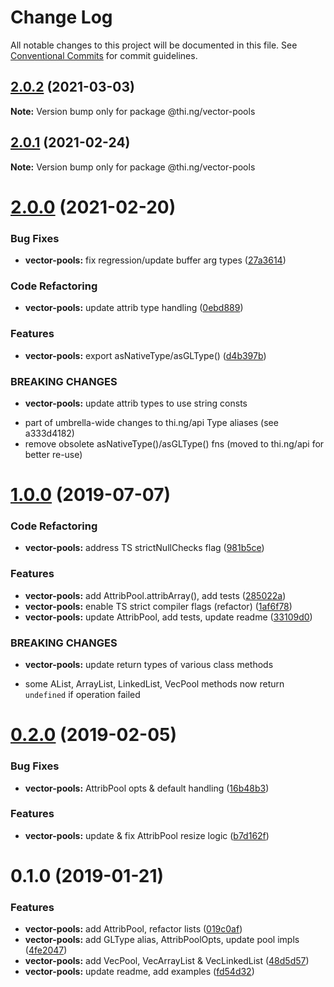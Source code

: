 # Change Log

All notable changes to this project will be documented in this file.
See [Conventional Commits](https://conventionalcommits.org) for commit guidelines.

## [2.0.2](https://github.com/thi-ng/umbrella/compare/@thi.ng/vector-pools@2.0.1...@thi.ng/vector-pools@2.0.2) (2021-03-03)

**Note:** Version bump only for package @thi.ng/vector-pools





## [2.0.1](https://github.com/thi-ng/umbrella/compare/@thi.ng/vector-pools@2.0.0...@thi.ng/vector-pools@2.0.1) (2021-02-24)

**Note:** Version bump only for package @thi.ng/vector-pools





# [2.0.0](https://github.com/thi-ng/umbrella/compare/@thi.ng/vector-pools@1.0.57...@thi.ng/vector-pools@2.0.0) (2021-02-20)


### Bug Fixes

* **vector-pools:** fix regression/update buffer arg types ([27a3614](https://github.com/thi-ng/umbrella/commit/27a36148ace1bd19d346137d80e897c91b67a5c6))


### Code Refactoring

* **vector-pools:** update attrib type handling ([0ebd889](https://github.com/thi-ng/umbrella/commit/0ebd8893d3651df6c033d40ce59fd7e77a66f790))


### Features

* **vector-pools:** export asNativeType/asGLType() ([d4b397b](https://github.com/thi-ng/umbrella/commit/d4b397b99f5d6c0daef76c86011b165ecda31b4d))


### BREAKING CHANGES

* **vector-pools:** update attrib types to use string consts

- part of umbrella-wide changes to thi.ng/api Type aliases
  (see a333d4182)
- remove obsolete asNativeType()/asGLType() fns
  (moved to thi.ng/api for better re-use)





# [1.0.0](https://github.com/thi-ng/umbrella/compare/@thi.ng/vector-pools@0.2.16...@thi.ng/vector-pools@1.0.0) (2019-07-07)

### Code Refactoring

* **vector-pools:** address TS strictNullChecks flag ([981b5ce](https://github.com/thi-ng/umbrella/commit/981b5ce))

### Features

* **vector-pools:** add AttribPool.attribArray(), add tests ([285022a](https://github.com/thi-ng/umbrella/commit/285022a))
* **vector-pools:** enable TS strict compiler flags (refactor) ([1af6f78](https://github.com/thi-ng/umbrella/commit/1af6f78))
* **vector-pools:** update AttribPool, add tests, update readme ([33109d0](https://github.com/thi-ng/umbrella/commit/33109d0))

### BREAKING CHANGES

* **vector-pools:** update return types of various class methods

- some AList, ArrayList, LinkedList, VecPool methods now return
  `undefined` if operation failed

# [0.2.0](https://github.com/thi-ng/umbrella/compare/@thi.ng/vector-pools@0.1.2...@thi.ng/vector-pools@0.2.0) (2019-02-05)

### Bug Fixes

* **vector-pools:** AttribPool opts & default handling ([16b48b3](https://github.com/thi-ng/umbrella/commit/16b48b3))

### Features

* **vector-pools:** update & fix AttribPool resize logic ([b7d162f](https://github.com/thi-ng/umbrella/commit/b7d162f))

# 0.1.0 (2019-01-21)

### Features

* **vector-pools:** add AttribPool, refactor lists ([019c0af](https://github.com/thi-ng/umbrella/commit/019c0af))
* **vector-pools:** add GLType alias, AttribPoolOpts, update pool impls ([4fe2047](https://github.com/thi-ng/umbrella/commit/4fe2047))
* **vector-pools:** add VecPool, VecArrayList & VecLinkedList ([48d5d57](https://github.com/thi-ng/umbrella/commit/48d5d57))
* **vector-pools:** update readme, add examples ([fd54d32](https://github.com/thi-ng/umbrella/commit/fd54d32))
